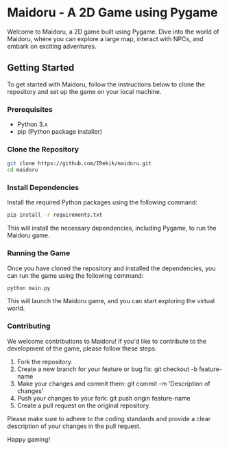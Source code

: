 # Maidoru - A 2D Game using Pygame

Welcome to Maidoru, a 2D game built using Pygame. Dive into the world of Maidoru, where you can explore a large map, interact with NPCs, and embark on exciting adventures.

## Getting Started

To get started with Maidoru, follow the instructions below to clone the repository and set up the game on your local machine.

### Prerequisites

- Python 3.x
- pip (Python package installer)

### Clone the Repository

```bash
git clone https://github.com/IRekik/maidoru.git
cd maidoru
```

### Install Dependencies

Install the required Python packages using the following command:

```bash
pip install -r requirements.txt
```
This will install the necessary dependencies, including Pygame, to run the Maidoru game.

### Running the Game

Once you have cloned the repository and installed the dependencies, you can run the game using the following command:
```bash
python main.py
```
This will launch the Maidoru game, and you can start exploring the virtual world.

### Contributing

We welcome contributions to Maidoru! If you'd like to contribute to the development of the game, please follow these steps:

1. Fork the repository.
2. Create a new branch for your feature or bug fix: git checkout -b feature-name
3. Make your changes and commit them: git commit -m 'Description of changes'
4. Push your changes to your fork: git push origin feature-name
5. Create a pull request on the original repository.

Please make sure to adhere to the coding standards and provide a clear description of your changes in the pull request.

Happy gaming!